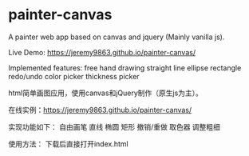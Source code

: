 # painter-canvas

A painter web app based on canvas and jquery (Mainly vanilla js).

Live Demo: https://jeremy9863.github.io/painter-canvas/

Implemented features:
  free hand drawing
  straight line
  ellipse
  rectangle
  redo/undo
  color picker
  thickness picker

html简单画图应用，使用canvas和jQuery制作（原生js为主）。

在线实例：https://jeremy9863.github.io/painter-canvas/

实现功能如下：
  自由画笔
  直线
  椭圆
  矩形
  撤销/重做
  取色器
  调整粗细

使用方法：
  下载后直接打开index.html
